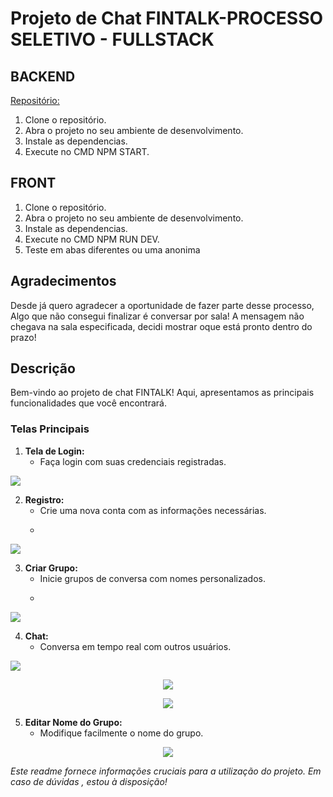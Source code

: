 # Projeto de Chat FINTALK-PROCESSO SELETIVO - FULLSTACK


## BACKEND
 [Repositório:](https://github.com/M4rcoos/backfintalk)
 1. Clone o repositório.
2. Abra o projeto no seu ambiente de desenvolvimento.
3. Instale as dependencias.
4. Execute no CMD NPM START.


## FRONT

1. Clone o repositório.
2. Abra o projeto no seu ambiente de desenvolvimento.
3. Instale as dependencias.
4. Execute no CMD NPM RUN DEV.
5. Teste em abas diferentes ou uma anonima

## Agradecimentos
Desde já quero agradecer a oportunidade de fazer parte desse processo, Algo que não consegui finalizar é conversar por sala!
A mensagem não chegava na sala especificada, decidi mostrar oque está pronto dentro do prazo!

## Descrição

Bem-vindo ao  projeto de chat FINTALK! Aqui, apresentamos as principais funcionalidades que você encontrará.

### Telas Principais

1. **Tela de Login:**
   - Faça login com suas credenciais registradas.
     <p align="center">
  <img src="src\assets\login.png"/>
</p>

2. **Registro:**
   - Crie uma nova conta com as informações necessárias.
   -    <p align="center">
  <img src="src\assets\registra-se.png"/>
</p>

3. **Criar Grupo:**
   - Inicie grupos de conversa com nomes personalizados.
   -    <p align="center">
  <img src="src\assets\groups.png"/>
</p>

4. **Chat:**
   - Conversa em tempo real com outros usuários.
     <p align="center">
  <img src="src\assets\limpo.png"/>
</p>
   <p align="center">
  <img src="src\assets\send01.png"/>
</p>
   <p align="center">
  <img src="src\assets\send02.png"/>
</p>

5. **Editar Nome do Grupo:**
   - Modifique facilmente o nome do grupo.
</p>
   <p align="center">
  <img src="src\assets\edit.png"/>
</p>






*Este readme fornece informações cruciais para a utilização do projeto. Em caso de dúvidas , estou à disposição!*
